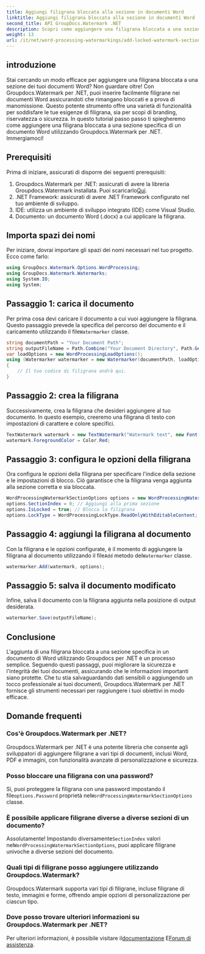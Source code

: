 ```yaml
---
title: Aggiungi filigrana bloccata alla sezione in documenti Word
linktitle: Aggiungi filigrana bloccata alla sezione in documenti Word
second_title: API GroupDocs.Watermark .NET
description: Scopri come aggiungere una filigrana bloccata a una sezione specifica nei documenti di Word utilizzando Groupdocs per .NET con questa guida passo passo completa.
weight: 13
url: /it/net/word-processing-watermarkings/add-locked-watermark-section-word-docs/
---
```

## introduzione
Stai cercando un modo efficace per aggiungere una filigrana bloccata a una sezione dei tuoi documenti Word? Non guardare oltre! Con Groupdocs.Watermark per .NET, puoi inserire facilmente filigrane nei documenti Word assicurandoti che rimangano bloccati e a prova di manomissione. Questo potente strumento offre una varietà di funzionalità per soddisfare le tue esigenze di filigrana, sia per scopi di branding, riservatezza o sicurezza. In questo tutorial passo passo ti spiegheremo come aggiungere una filigrana bloccata a una sezione specifica di un documento Word utilizzando Groupdocs.Watermark per .NET. Immergiamoci!
## Prerequisiti
Prima di iniziare, assicurati di disporre dei seguenti prerequisiti:
1.  Groupdocs.Watermark per .NET: assicurati di avere la libreria Groupdocs.Watermark installata. Puoi scaricarlo[Qui](https://releases.groupdocs.com/Watermark/net/).
2. .NET Framework: assicurati di avere .NET Framework configurato nel tuo ambiente di sviluppo.
3. IDE: utilizza un ambiente di sviluppo integrato (IDE) come Visual Studio.
4. Documento: un documento Word (.docx) a cui applicare la filigrana.
## Importa spazi dei nomi
Per iniziare, dovrai importare gli spazi dei nomi necessari nel tuo progetto. Ecco come farlo:
```csharp
using GroupDocs.Watermark.Options.WordProcessing;
using GroupDocs.Watermark.Watermarks;
using System.IO;
using System;
```
## Passaggio 1: carica il documento
 Per prima cosa devi caricare il documento a cui vuoi aggiungere la filigrana. Questo passaggio prevede la specifica del percorso del documento e il caricamento utilizzando il file`Watermarker` classe.
```csharp
string documentPath = "Your Document Path";
string outputFileName = Path.Combine("Your Document Directory", Path.GetFileName(documentPath));
var loadOptions = new WordProcessingLoadOptions();
using (Watermarker watermarker = new Watermarker(documentPath, loadOptions))
{
    // Il tuo codice di filigrana andrà qui.
}
```
## Passaggio 2: crea la filigrana
Successivamente, crea la filigrana che desideri aggiungere al tuo documento. In questo esempio, creeremo una filigrana di testo con impostazioni di carattere e colore specifici.
```csharp
TextWatermark watermark = new TextWatermark("Watermark text", new Font("Arial", 19));
watermark.ForegroundColor = Color.Red;
```
## Passaggio 3: configura le opzioni della filigrana
Ora configura le opzioni della filigrana per specificare l'indice della sezione e le impostazioni di blocco. Ciò garantisce che la filigrana venga aggiunta alla sezione corretta e sia bloccata.
```csharp
WordProcessingWatermarkSectionOptions options = new WordProcessingWatermarkSectionOptions();
options.SectionIndex = 0; // Aggiungi alla prima sezione
options.IsLocked = true; // Blocca la filigrana
options.LockType = WordProcessingLockType.ReadOnlyWithEditableContent; // Tipo di blocco
```
## Passaggio 4: aggiungi la filigrana al documento
 Con la filigrana e le opzioni configurate, è il momento di aggiungere la filigrana al documento utilizzando il file`Add` metodo del`Watermarker` classe.
```csharp
watermarker.Add(watermark, options);
```
## Passaggio 5: salva il documento modificato
Infine, salva il documento con la filigrana aggiunta nella posizione di output desiderata.
```csharp
watermarker.Save(outputFileName);
```
## Conclusione
L'aggiunta di una filigrana bloccata a una sezione specifica in un documento di Word utilizzando Groupdocs per .NET è un processo semplice. Seguendo questi passaggi, puoi migliorare la sicurezza e l'integrità dei tuoi documenti, assicurando che le informazioni importanti siano protette. Che tu stia salvaguardando dati sensibili o aggiungendo un tocco professionale ai tuoi documenti, Groupdocs.Watermark per .NET fornisce gli strumenti necessari per raggiungere i tuoi obiettivi in modo efficace.
## Domande frequenti
### Cos'è Groupdocs.Watermark per .NET?
Groupdocs.Watermark per .NET è una potente libreria che consente agli sviluppatori di aggiungere filigrane a vari tipi di documenti, inclusi Word, PDF e immagini, con funzionalità avanzate di personalizzazione e sicurezza.
### Posso bloccare una filigrana con una password?
 Sì, puoi proteggere la filigrana con una password impostando il file`options.Password` proprietà nel`WordProcessingWatermarkSectionOptions` classe.
### È possibile applicare filigrane diverse a diverse sezioni di un documento?
 Assolutamente! Impostando diversamente`SectionIndex` valori nel`WordProcessingWatermarkSectionOptions`, puoi applicare filigrane univoche a diverse sezioni del documento.
### Quali tipi di filigrane posso aggiungere utilizzando Groupdocs.Watermark?
Groupdocs.Watermark supporta vari tipi di filigrane, incluse filigrane di testo, immagini e forme, offrendo ampie opzioni di personalizzazione per ciascun tipo.
### Dove posso trovare ulteriori informazioni su Groupdocs.Watermark per .NET?
 Per ulteriori informazioni, è possibile visitare il[documentazione](https://tutorials.groupdocs.com/Watermark/net/) E[Forum di assistenza](https://forum.groupdocs.com/c/watermark/19).
